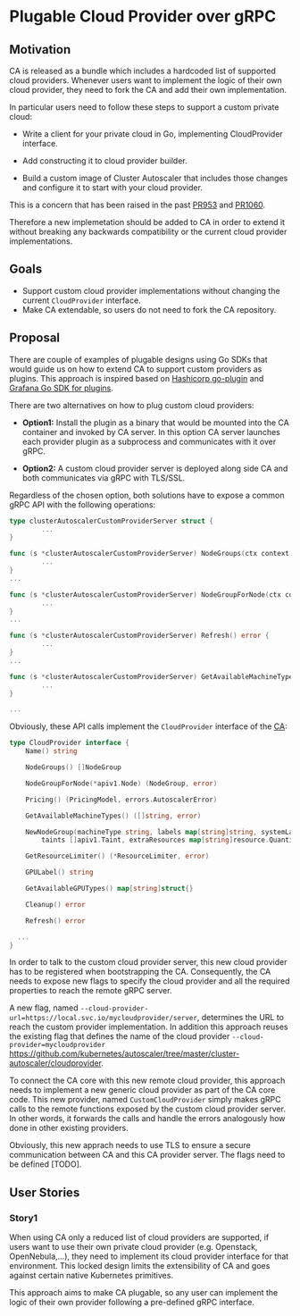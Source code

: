 # Plugable Cloud Provider over gRPC

## Motivation

CA is released as a bundle which includes a hardcoded list of supported cloud providers.
Whenever users want to implement the logic of their own cloud provider, they need to fork the CA and add their own implementation.

In particular users need to follow these steps to support a custom private cloud:

* Write a client for your private cloud in Go, implementing CloudProvider interface.

* Add constructing it to cloud provider builder.

* Build a custom image of Cluster Autoscaler that includes those changes and configure it to start with your cloud provider.

This is a concern that has been raised in the past [PR953](https://github.com/kubernetes/autoscaler/issues/953) and [PR1060](https://github.com/kubernetes/autoscaler/issues/1060).

Therefore a new implemetation should be added to CA in order to extend it without breaking any backwards compatibility or 
the current cloud provider implementations.

## Goals

* Support custom cloud provider implementations without changing the current `CloudProvider` interface.
* Make CA extendable, so users do not need to fork the CA repository.

## Proposal

There are couple of examples of plugable designs using Go SDKs that would guide us on how to extend CA
to support custom providers as plugins.
This approach is inspired based on [Hashicorp go-plugin](https://github.com/hashicorp/go-plugin) and [Grafana Go SDK for plugins](https://github.com/grafana/grafana-plugin-sdk-go).

There are two alternatives on how to plug custom cloud providers:

* **Option1:** Install the plugin as a binary that would be mounted into the CA container
and invoked by CA server.
In this option CA server launches each provider plugin as a subprocess and communicates with it over gRPC.

* **Option2:** A custom cloud provider server is deployed along side CA and both communicates via gRPC with TLS/SSL.

Regardless of the chosen option, both solutions have to expose a common gRPC API
with the following operations:

```go
type clusterAutoscalerCustomProviderServer struct {
        ...
}

func (s *clusterAutoscalerCustomProviderServer) NodeGroups(ctx context.Context) ([]pb.NodeGroup, error) {
        ...
}
...

func (s *clusterAutoscalerCustomProviderServer) NodeGroupForNode(ctx context.Context, *apiv1.Node) (*pb.NodeGroup, error) {
        ...
}
...

func (s *clusterAutoscalerCustomProviderServer) Refresh() error {
        ...
}
...

func (s *clusterAutoscalerCustomProviderServer) GetAvailableMachineTypes() ([]string, error) {
        ...
}

...

```

Obviously, these API calls implement the `CloudProvider` interface of the [CA](https://github.com/kubernetes/autoscaler/blob/master/cluster-autoscaler/cloudprovider/cloud_provider.go#L50):

```go
type CloudProvider interface {
	Name() string

	NodeGroups() []NodeGroup

	NodeGroupForNode(*apiv1.Node) (NodeGroup, error)

	Pricing() (PricingModel, errors.AutoscalerError)

	GetAvailableMachineTypes() ([]string, error)

	NewNodeGroup(machineType string, labels map[string]string, systemLabels map[string]string,
		taints []apiv1.Taint, extraResources map[string]resource.Quantity) (NodeGroup, error)

	GetResourceLimiter() (*ResourceLimiter, error)

	GPULabel() string

	GetAvailableGPUTypes() map[string]struct{}

	Cleanup() error

	Refresh() error

  ...
}
```

In order to talk to the custom cloud provider server, this new cloud provider has to be registered
when bootstrapping the CA. 
Consequently, the CA needs to expose new flags to specify the cloud provider and all the required properties
to reach the remote gRPC server.

A new flag, named
`--cloud-provider-url=https://local.svc.io/mycloudprovider/server`, determines the URL to reach the custom provider implementation.
In addition this approach reuses the existing flag that defines the name of the cloud provider `--cloud-provider=mycloudprovider`
https://github.com/kubernetes/autoscaler/tree/master/cluster-autoscaler/cloudprovider.

To connect the CA core with this new remote cloud provider, this approach needs to implement a new generic cloud provider 
as part of the CA core code.
This new provider, named `CustomCloudProvider` simply makes gRPC calls to the remote functions exposed by the custom cloud provider server. In other words, it forwards the calls and handle the errors analogously how done in other existing providers.

Obviously, this new apprach needs to use TLS to ensure a secure communication between CA and this CA provider server.
The flags need to be defined [TODO].

## User Stories

### Story1

When using CA only a reduced list of cloud providers are supported, if users want to use their own private cloud provider (e.g. Openstack, OpenNebula,...), they need to implement its cloud provider interface for that environment.
This locked design limits the extensibility of CA and goes against certain native Kubernetes primitives.

This approach aims to make CA plugable, so any user can implement the logic of their own provider
following a pre-defined gRPC interface.

